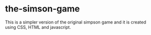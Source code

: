 # the-simson-game
This is a simpler version of the original simpson game and it is created using CSS, HTML and javascript.
